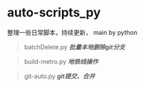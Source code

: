 # auto-scripts_py
整理一些日常脚本，持续更新， main by python

> batchDelete.py  ***批量本地删除git分支***

> build-metro.py  ***地铁线操作***

> git-auto.py  ***git提交、合并***
